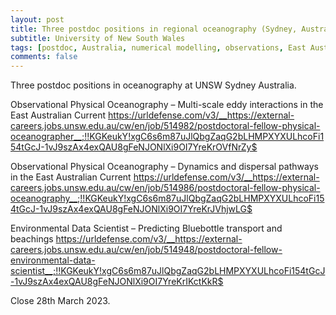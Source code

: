 ```yaml
---
layout: post
title: Three postdoc positions in regional oceanography (Sydney, Australia)
subtitle: University of New South Wales
tags: [postdoc, Australia, numerical modelling, observations, East Australian Current]
comments: false
---
```

Three postdoc positions in oceanography at UNSW Sydney Australia.

Observational Physical Oceanography – Multi-scale eddy interactions in the
East Australian Current
https://urldefense.com/v3/__https://external-careers.jobs.unsw.edu.au/cw/en/job/514982/postdoctoral-fellow-physical-oceanographer__;!!KGKeukY!xgC6s6m87uJlQbgZaqG2bLHMPXYXULhcoFi154tGcJ-1vJ9szAx4exQAU8gFeNJONlXi9OI7YreKrOVfNrZy$

Observational Physical Oceanography – Dynamics and dispersal pathways in
the East Australian Current
https://urldefense.com/v3/__https://external-careers.jobs.unsw.edu.au/cw/en/job/514986/postdoctoral-fellow-physical-oceanography__;!!KGKeukY!xgC6s6m87uJlQbgZaqG2bLHMPXYXULhcoFi154tGcJ-1vJ9szAx4exQAU8gFeNJONlXi9OI7YreKrJVhjwLG$

Environmental Data Scientist – Predicting Bluebottle transport and beachings
https://urldefense.com/v3/__https://external-careers.jobs.unsw.edu.au/cw/en/job/514948/postdoctoral-fellow-environmental-data-scientist__;!!KGKeukY!xgC6s6m87uJlQbgZaqG2bLHMPXYXULhcoFi154tGcJ-1vJ9szAx4exQAU8gFeNJONlXi9OI7YreKrIKctKkR$

Close 28th March 2023.
